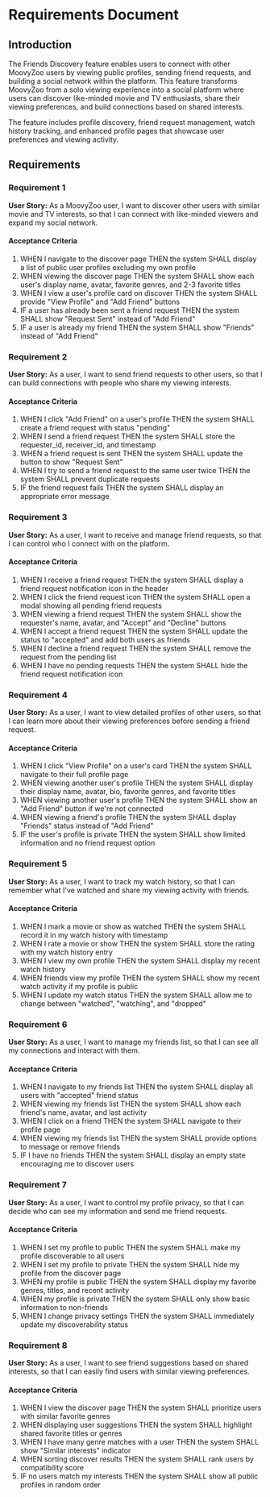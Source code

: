 # Requirements Document

## Introduction

The Friends Discovery feature enables users to connect with other MoovyZoo users by viewing public profiles, sending friend requests, and building a social network within the platform. This feature transforms MoovyZoo from a solo viewing experience into a social platform where users can discover like-minded movie and TV enthusiasts, share their viewing preferences, and build connections based on shared interests.

The feature includes profile discovery, friend request management, watch history tracking, and enhanced profile pages that showcase user preferences and viewing activity.

## Requirements

### Requirement 1

**User Story:** As a MoovyZoo user, I want to discover other users with similar movie and TV interests, so that I can connect with like-minded viewers and expand my social network.

#### Acceptance Criteria

1. WHEN I navigate to the discover page THEN the system SHALL display a list of public user profiles excluding my own profile
2. WHEN viewing the discover page THEN the system SHALL show each user's display name, avatar, favorite genres, and 2-3 favorite titles
3. WHEN I view a user's profile card on discover THEN the system SHALL provide "View Profile" and "Add Friend" buttons
4. IF a user has already been sent a friend request THEN the system SHALL show "Request Sent" instead of "Add Friend"
5. IF a user is already my friend THEN the system SHALL show "Friends" instead of "Add Friend"

### Requirement 2

**User Story:** As a user, I want to send friend requests to other users, so that I can build connections with people who share my viewing interests.

#### Acceptance Criteria

1. WHEN I click "Add Friend" on a user's profile THEN the system SHALL create a friend request with status "pending"
2. WHEN I send a friend request THEN the system SHALL store the requester_id, receiver_id, and timestamp
3. WHEN a friend request is sent THEN the system SHALL update the button to show "Request Sent"
4. WHEN I try to send a friend request to the same user twice THEN the system SHALL prevent duplicate requests
5. IF the friend request fails THEN the system SHALL display an appropriate error message

### Requirement 3

**User Story:** As a user, I want to receive and manage friend requests, so that I can control who I connect with on the platform.

#### Acceptance Criteria

1. WHEN I receive a friend request THEN the system SHALL display a friend request notification icon in the header
2. WHEN I click the friend request icon THEN the system SHALL open a modal showing all pending friend requests
3. WHEN viewing a friend request THEN the system SHALL show the requester's name, avatar, and "Accept" and "Decline" buttons
4. WHEN I accept a friend request THEN the system SHALL update the status to "accepted" and add both users as friends
5. WHEN I decline a friend request THEN the system SHALL remove the request from the pending list
6. WHEN I have no pending requests THEN the system SHALL hide the friend request notification icon

### Requirement 4

**User Story:** As a user, I want to view detailed profiles of other users, so that I can learn more about their viewing preferences before sending a friend request.

#### Acceptance Criteria

1. WHEN I click "View Profile" on a user's card THEN the system SHALL navigate to their full profile page
2. WHEN viewing another user's profile THEN the system SHALL display their display name, avatar, bio, favorite genres, and favorite titles
3. WHEN viewing another user's profile THEN the system SHALL show an "Add Friend" button if we're not connected
4. WHEN viewing a friend's profile THEN the system SHALL display "Friends" status instead of "Add Friend"
5. IF the user's profile is private THEN the system SHALL show limited information and no friend request option

### Requirement 5

**User Story:** As a user, I want to track my watch history, so that I can remember what I've watched and share my viewing activity with friends.

#### Acceptance Criteria

1. WHEN I mark a movie or show as watched THEN the system SHALL record it in my watch history with timestamp
2. WHEN I rate a movie or show THEN the system SHALL store the rating with my watch history entry
3. WHEN I view my own profile THEN the system SHALL display my recent watch history
4. WHEN friends view my profile THEN the system SHALL show my recent watch activity if my profile is public
5. WHEN I update my watch status THEN the system SHALL allow me to change between "watched", "watching", and "dropped"

### Requirement 6

**User Story:** As a user, I want to manage my friends list, so that I can see all my connections and interact with them.

#### Acceptance Criteria

1. WHEN I navigate to my friends list THEN the system SHALL display all users with "accepted" friend status
2. WHEN viewing my friends list THEN the system SHALL show each friend's name, avatar, and last activity
3. WHEN I click on a friend THEN the system SHALL navigate to their profile page
4. WHEN viewing my friends list THEN the system SHALL provide options to message or remove friends
5. IF I have no friends THEN the system SHALL display an empty state encouraging me to discover users

### Requirement 7

**User Story:** As a user, I want to control my profile privacy, so that I can decide who can see my information and send me friend requests.

#### Acceptance Criteria

1. WHEN I set my profile to public THEN the system SHALL make my profile discoverable to all users
2. WHEN I set my profile to private THEN the system SHALL hide my profile from the discover page
3. WHEN my profile is public THEN the system SHALL display my favorite genres, titles, and recent activity
4. WHEN my profile is private THEN the system SHALL only show basic information to non-friends
5. WHEN I change privacy settings THEN the system SHALL immediately update my discoverability status

### Requirement 8

**User Story:** As a user, I want to see friend suggestions based on shared interests, so that I can easily find users with similar viewing preferences.

#### Acceptance Criteria

1. WHEN I view the discover page THEN the system SHALL prioritize users with similar favorite genres
2. WHEN displaying user suggestions THEN the system SHALL highlight shared favorite titles or genres
3. WHEN I have many genre matches with a user THEN the system SHALL show "Similar interests" indicator
4. WHEN sorting discover results THEN the system SHALL rank users by compatibility score
5. IF no users match my interests THEN the system SHALL show all public profiles in random order